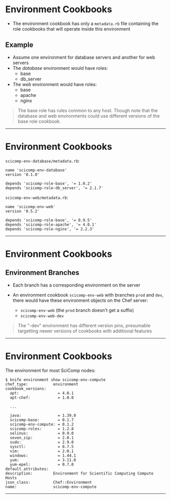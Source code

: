 # Environment Cookbooks

  - The environment cookbook has only a `metadata.rb` file containing
    the role cookbooks that will operate inside this environment

## Example

  - Assume one environment for database servers and another for web servers
  - The *database* environment would have roles:
    - base
    - db\_server
  - The *web* environment would have roles:
    - base
    - apache
    - nginx

> The base role has rules common to any host.  Though note that the database
> and web environments could use different versions of the base role cookbook.

---

# Environment Cookbooks

`scicomp-env-database/metadata.rb`:

```
name 'scicomp-env-database'
version '0.1.0'

depends 'scicomp-role-base', '= 1.0.2'
depends 'scicomp-role-db_server', '= 2.1.7'
```

`scicomp-env-web/metadata.rb`:

```
name 'scicomp-env-web'
version '0.5.2'

depends 'scicomp-role-base', '= 0.9.5'
depends 'scicomp-role-apache', '= 4.0.1'
depends 'scicomp-role-nginx', '= 2.2.3'
```

---

# Environment Cookbooks

## Environment Branches

  - Each branch has a corresponding environment on the server
  - An environment cookbook `scicomp-env-web` with branches `prod` and
    `dev`, there would have these environment objects on the Chef server:

     - `scicomp-env-web` (the `prod` branch doesn't get a suffix)
     - `scicomp-env-web-dev`

  > The "-dev" environment has different version pins, presumable targetting
  > newer versions of cookbooks with additional features

---

# Environment Cookbooks

The environment for most SciComp nodes:

```
$ knife environment show scicomp-env-compute
chef_type:           environment
cookbook_versions:
  apt:                 = 4.0.1
  apt-chef:            = 1.0.0

  ...

  java:                = 1.39.0
  scicomp-base:        = 0.1.7
  scicomp-env-compute: = 0.1.2
  scicomp-roles:       = 1.2.8
  selinux:             = 0.9.0
  seven_zip:           = 2.0.1
  sudo:                = 2.9.0
  sysctl:              = 0.7.5
  vim:                 = 2.0.1
  windows:             = 1.44.1
  yum:                 = 3.11.0
  yum-epel:            = 0.7.0
default_attributes:
description:         Environment for Scientific Computing Compute Hosts
json_class:          Chef::Environment
name:                scicomp-env-compute
```

---

